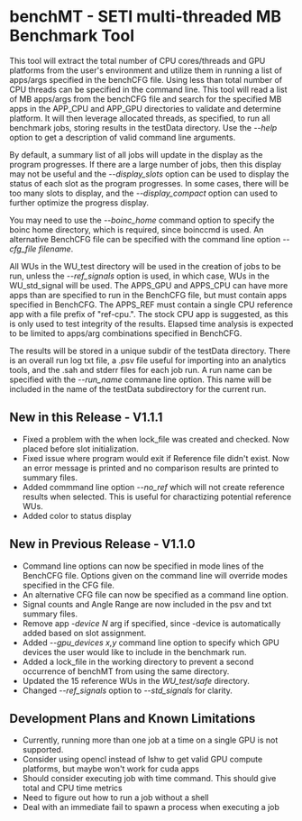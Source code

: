 # benchMT  -  SETI multi-threaded MB Benchmark Tool

 This tool will extract the total number of CPU cores/threads and GPU platforms from the user's
 environment and utilize them in running a list of apps/args specified in the benchCFG file.  Using
 less than total number of CPU threads can be specified in the command line.  This tool will read a
 list of MB apps/args from the benchCFG file and search for the specified MB apps in the APP_CPU
 and APP_GPU directories to validate and determine platform.  It will then leverage allocated
 threads, as specified, to run all benchmark jobs, storing results in the testData directory.  Use
 the *--help* option to get a description of valid command line arguments.

 By default, a summary list of all jobs will update in the display as the program progresses.  If
 there are a large number of jobs, then this display may not be useful and the *--display_slots*
 option can be used to display the status of each slot as the program progresses.  In some cases,
 there will be too many slots to display, and the *--display_compact* option can used to further
 optimize the progress display.

 You may need to use the *--boinc_home* command option to specify the boinc home directory, which
 is required, since boinccmd is used. An alternative BenchCFG file can be specified with the 
 command line option *--cfg_file filename*.

 All WUs in the WU_test directory will be used in the creation of jobs to be run, unless the 
 *--ref_signals* option is used, in which case, WUs in the WU_std_signal will be used.  The
 APPS_GPU and APPS_CPU can have more apps than are specified to run in the BenchCFG file, but must
 contain apps specified in BenchCFG.  The APPS_REF must contain a single CPU reference app with a
 file prefix of "ref-cpu.".  The stock CPU app is suggested, as this is only used to test
 integrity of the results.  Elapsed time analysis is expected to be limited to apps/arg
 combinations specified in BenchCFG.

 The results will be stored in a unique subdir of the testData directory. There is an overall run
 log txt file, a .psv file useful for importing into an analytics tools, and the .sah and stderr
 files for each job run. A run name can be specified with the *--run_name* commane line option. This
 name will be included in the name of the testData subdirectory for the current run.

## New in this Release  -  V1.1.1
* Fixed a problem with the when lock_file was created and checked.  Now placed before slot initialization.
* Fixed issue where program would exit if Reference file didn't exist.  Now an error message is printed and no comparison results are printed to summary files.
* Added commmand line option *--no_ref* which will not create reference results when selected.  This is useful for charactizing potential reference WUs.
* Added color to status display

## New in Previous Release  -  V1.1.0
* Command line options can now be specified in mode lines of the BenchCFG file.  Options given on the command line will override modes specified in the CFG file.
* An alternative CFG file can now be specified as a command line option.
* Signal counts and Angle Range are now included in the psv and txt summary files.
* Remove app *-device N* arg if specified, since -device is automatically added based on slot assignment.
* Added *--gpu_devices x,y* command line option to specify which GPU devices the user would like to include in the benchmark run.
* Added a lock_file in the working directory to prevent a second occurrence of benchMT from using the same directory.
* Updated the 15 reference WUs in the *WU_test/safe* directory.
* Changed *--ref_signals* option to *--std_signals* for clarity.

## Development Plans and Known Limitations
* Currently, running more than one job at a time on a single GPU is not supported. 
* Consider using opencl instead of lshw to get valid GPU compute platforms, but maybe won't work for cuda apps
* Should consider executing job with time command.  This should give total and CPU time metrics
* Need to figure out how to run a job without a shell
* Deal with an immediate fail to spawn a process when executing a job

